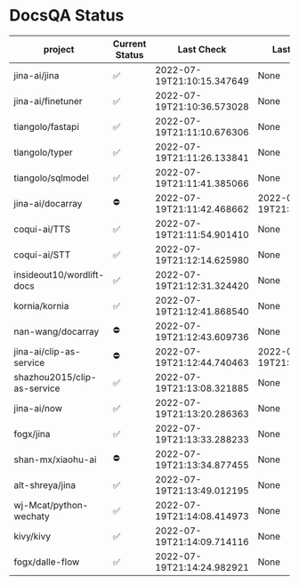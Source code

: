 # DocsQA Status

|          project          |Current Status|        Last Check        |      Last Downtime       |
|---------------------------|--------------|--------------------------|--------------------------|
|jina-ai/jina               |✅            |2022-07-19T21:10:15.347649|None                      |
|jina-ai/finetuner          |✅            |2022-07-19T21:10:36.573028|None                      |
|tiangolo/fastapi           |✅            |2022-07-19T21:11:10.676306|None                      |
|tiangolo/typer             |✅            |2022-07-19T21:11:26.133841|None                      |
|tiangolo/sqlmodel          |✅            |2022-07-19T21:11:41.385066|None                      |
|jina-ai/docarray           |⛔️           |2022-07-19T21:11:42.468662|2022-07-19T21:11:42.468646|
|coqui-ai/TTS               |✅            |2022-07-19T21:11:54.901410|None                      |
|coqui-ai/STT               |✅            |2022-07-19T21:12:14.625980|None                      |
|insideout10/wordlift-docs  |✅            |2022-07-19T21:12:31.324420|None                      |
|kornia/kornia              |✅            |2022-07-19T21:12:41.868540|None                      |
|nan-wang/docarray          |⛔️           |2022-07-19T21:12:43.609736|None                      |
|jina-ai/clip-as-service    |⛔️           |2022-07-19T21:12:44.740463|2022-07-19T21:12:44.740446|
|shazhou2015/clip-as-service|✅            |2022-07-19T21:13:08.321885|None                      |
|jina-ai/now                |✅            |2022-07-19T21:13:20.286363|None                      |
|fogx/jina                  |✅            |2022-07-19T21:13:33.288233|None                      |
|shan-mx/xiaohu-ai          |⛔️           |2022-07-19T21:13:34.877455|None                      |
|alt-shreya/jina            |✅            |2022-07-19T21:13:49.012195|None                      |
|wj-Mcat/python-wechaty     |✅            |2022-07-19T21:14:08.414973|None                      |
|kivy/kivy                  |✅            |2022-07-19T21:14:09.714116|None                      |
|fogx/dalle-flow            |✅            |2022-07-19T21:14:24.982921|None                      |
